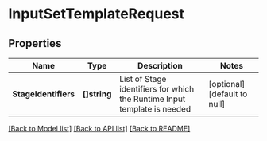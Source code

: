 # InputSetTemplateRequest

## Properties
Name | Type | Description | Notes
------------ | ------------- | ------------- | -------------
**StageIdentifiers** | **[]string** | List of Stage identifiers for which the Runtime Input template is needed | [optional] [default to null]

[[Back to Model list]](../README.md#documentation-for-models) [[Back to API list]](../README.md#documentation-for-api-endpoints) [[Back to README]](../README.md)


